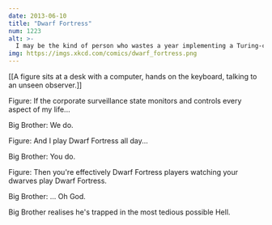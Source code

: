 ```yaml
---
date: 2013-06-10
title: "Dwarf Fortress"
num: 1223
alt: >-
  I may be the kind of person who wastes a year implementing a Turing-complete computer in Dwarf Fortress, but that makes you the kind of person who wastes ten more getting that computer to run Minecraft.
img: https://imgs.xkcd.com/comics/dwarf_fortress.png
---
```

[[A figure sits at a desk with a computer, hands on the keyboard, talking to an unseen observer.]]

Figure: If the corporate surveillance state monitors and controls every aspect of my life...

Big Brother: We do.

Figure: And I play Dwarf Fortress all day...

Big Brother: You do. 

Figure: Then you're effectively Dwarf Fortress players watching your dwarves play Dwarf Fortress. 

Big Brother: ... Oh God. 

Big Brother realises he's trapped in the most tedious possible Hell.

